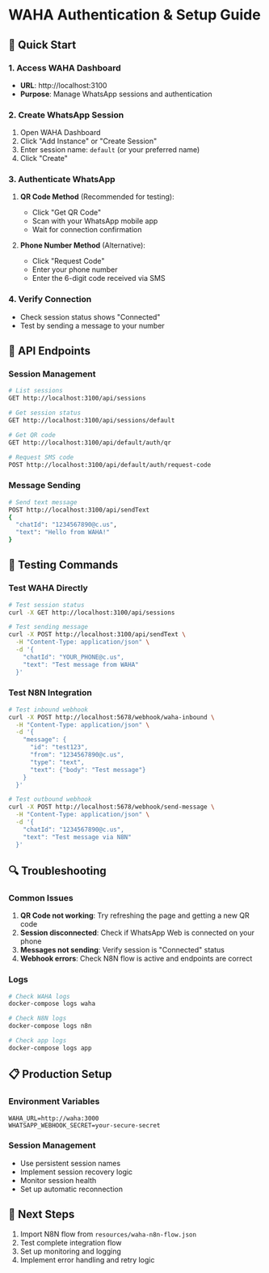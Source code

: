 # WAHA Authentication & Setup Guide

## 🚀 Quick Start

### 1. Access WAHA Dashboard
- **URL**: http://localhost:3100
- **Purpose**: Manage WhatsApp sessions and authentication

### 2. Create WhatsApp Session
1. Open WAHA Dashboard
2. Click "Add Instance" or "Create Session"
3. Enter session name: `default` (or your preferred name)
4. Click "Create"

### 3. Authenticate WhatsApp
1. **QR Code Method** (Recommended for testing):
   - Click "Get QR Code" 
   - Scan with your WhatsApp mobile app
   - Wait for connection confirmation

2. **Phone Number Method** (Alternative):
   - Click "Request Code"
   - Enter your phone number
   - Enter the 6-digit code received via SMS

### 4. Verify Connection
- Check session status shows "Connected"
- Test by sending a message to your number

## 🔧 API Endpoints

### Session Management
```bash
# List sessions
GET http://localhost:3100/api/sessions

# Get session status
GET http://localhost:3100/api/sessions/default

# Get QR code
GET http://localhost:3100/api/default/auth/qr

# Request SMS code
POST http://localhost:3100/api/default/auth/request-code
```

### Message Sending
```bash
# Send text message
POST http://localhost:3100/api/sendText
{
  "chatId": "1234567890@c.us",
  "text": "Hello from WAHA!"
}
```

## 🧪 Testing Commands

### Test WAHA Directly
```bash
# Test session status
curl -X GET http://localhost:3100/api/sessions

# Test sending message
curl -X POST http://localhost:3100/api/sendText \
  -H "Content-Type: application/json" \
  -d '{
    "chatId": "YOUR_PHONE@c.us",
    "text": "Test message from WAHA"
  }'
```

### Test N8N Integration
```bash
# Test inbound webhook
curl -X POST http://localhost:5678/webhook/waha-inbound \
  -H "Content-Type: application/json" \
  -d '{
    "message": {
      "id": "test123",
      "from": "1234567890@c.us",
      "type": "text",
      "text": {"body": "Test message"}
    }
  }'

# Test outbound webhook
curl -X POST http://localhost:5678/webhook/send-message \
  -H "Content-Type: application/json" \
  -d '{
    "chatId": "1234567890@c.us",
    "text": "Test message via N8N"
  }'
```

## 🔍 Troubleshooting

### Common Issues
1. **QR Code not working**: Try refreshing the page and getting a new QR code
2. **Session disconnected**: Check if WhatsApp Web is connected on your phone
3. **Messages not sending**: Verify session is "Connected" status
4. **Webhook errors**: Check N8N flow is active and endpoints are correct

### Logs
```bash
# Check WAHA logs
docker-compose logs waha

# Check N8N logs
docker-compose logs n8n

# Check app logs
docker-compose logs app
```

## 📋 Production Setup

### Environment Variables
```env
WAHA_URL=http://waha:3000
WHATSAPP_WEBHOOK_SECRET=your-secure-secret
```

### Session Management
- Use persistent session names
- Implement session recovery logic
- Monitor session health
- Set up automatic reconnection

## 🎯 Next Steps
1. Import N8N flow from `resources/waha-n8n-flow.json`
2. Test complete integration flow
3. Set up monitoring and logging
4. Implement error handling and retry logic
